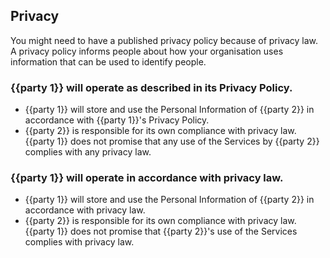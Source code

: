 ## Privacy

You might need to have a published privacy policy because of privacy law.  A privacy policy informs people about how your organisation uses information that can be used to identify people. 

### {{party 1}} will operate as described in its Privacy Policy.

- {{party 1}} will store and use the Personal Information of {{party 2}} in accordance with {{party 1}}'s Privacy Policy.
- {{party 2}} is responsible for its own compliance with privacy law. {{party 1}} does not promise that any use of the Services by {{party 2}} complies with any privacy law.

### {{party 1}} will operate in accordance with privacy law.

- {{party 1}} will store and use the Personal Information of {{party 2}} in accordance with privacy law.
- {{party 2}} is responsible for its own compliance with privacy law. {{party 1}} does not promise that {{party 2}}'s use of the Services complies with privacy law.
